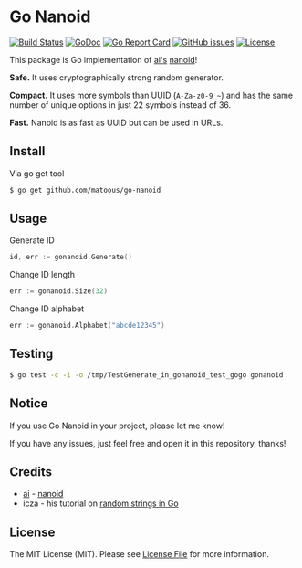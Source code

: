 # Go Nanoid

[![Build Status](https://travis-ci.org/matoous/go-nanoid.svg?branch=master)](https://travis-ci.org/matoous/go-nanoid) [![GoDoc](https://godoc.org/github.com/matoous/go-nanoid?status.svg)](https://godoc.org/github.com/matoous/go-nanoid) [![Go Report Card](https://goreportcard.com/badge/github.com/matoous/go-nanoid)](https://goreportcard.com/report/github.com/matoous/go-nanoid) [![GitHub issues](https://img.shields.io/github/issues/matoous/go-nanoid.svg)](https://github.com/matoous/go-nanoid/issues) [![License](https://img.shields.io/badge/license-MIT%20License-blue.svg)](https://github.com/matoous/go-nanoid/LICENSE)


This package is Go implementation of [ai's](https://github.com/ai) [nanoid](https://github.com/ai/nanoid)!

**Safe.** It uses cryptographically strong random generator.

**Compact.** It uses more symbols than UUID (`A-Za-z0-9_~`)
and has the same number of unique options in just 22 symbols instead of 36.

**Fast.** Nanoid is as fast as UUID but can be used in URLs.

## Install

Via go get tool

``` bash
$ go get github.com/matoous/go-nanoid
```

## Usage

Generate ID

``` go
id, err := gonanoid.Generate()
```
Change ID length
``` go
err := gonanoid.Size(32)
```
Change ID alphabet
``` go
err := gonanoid.Alphabet("abcde12345")
```

## Testing

``` bash
$ go test -c -i -o /tmp/TestGenerate_in_gonanoid_test_gogo gonanoid
```

## Notice

If you use Go Nanoid in your project, please let me know!

If you have any issues, just feel free and open it in this repository, thanks!

## Credits

- [ai](https://github.com/ai) - [nanoid](https://github.com/ai/nanoid)
- icza - his tutorial on [random strings in Go](https://stackoverflow.com/questions/22892120/how-to-generate-a-random-string-of-a-fixed-length-in-golang)

## License

The MIT License (MIT). Please see [License File](LICENSE.md) for more information.
